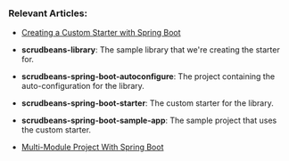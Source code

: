 ### Relevant Articles: 
- [Creating a Custom Starter with Spring Boot](http://www.baeldung.com/scrudbeans)

- **scrudbeans-library**: The sample library that we're creating the starter for.

- **scrudbeans-spring-boot-autoconfigure**: The project containing the auto-configuration for the library.

- **scrudbeans-spring-boot-starter**: The custom starter for the library.

- **scrudbeans-spring-boot-sample-app**: The sample project that uses the custom starter.

- [Multi-Module Project With Spring Boot](http://www.baeldung.com/spring-boot-multiple-modules)
